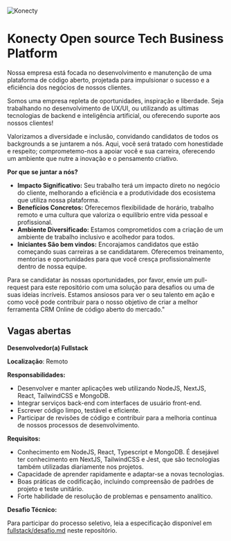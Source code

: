 ![Konecty](logo-konecty.png) 

# Konecty Open source Tech Business Platform

Nossa empresa está focada no desenvolvimento e manutenção de uma plataforma de código aberto, projetada para impulsionar o sucesso e a eficiência dos negócios de nossos clientes.

Somos uma empresa repleta de oportunidades, inspiração e liberdade. Seja trabalhando no desenvolvimento de UX/UI, ou utilizando as ultimas tecnologias de backend e inteligência artificial, ou oferecendo suporte aos nossos clientes!

Valorizamos a diversidade e inclusão, convidando candidatos de todos os backgrounds a se juntarem a nós. Aqui, você será tratado com honestidade e respeito; comprometemo-nos a apoiar você e sua carreira, oferecendo um ambiente que nutre a inovação e o pensamento criativo.

**Por que se juntar a nós?**
- **Impacto Significativo:** Seu trabalho terá um impacto direto no negócio do cliente, melhorando a eficiência e a produtividade dos ecosistema que utiliza nossa plataforma.
- **Benefícios Concretos:** Oferecemos flexibilidade de horário, trabalho remoto e uma cultura que valoriza o equilíbrio entre vida pessoal e profissional.
- **Ambiente Diversificado:** Estamos comprometidos com a criação de um ambiente de trabalho inclusivo e acolhedor para todos.
- **Iniciantes São bem vindos:** Encorajamos candidatos que estão começando suas carreiras a se candidatarem. Oferecemos treinamento, mentorias e oportunidades para que você cresça profissionalmente dentro de nossa equipe.

Para se candidatar às nossas oportunidades, por favor, envie um pull-request para este repositório com uma solução para desafios ou uma de suas ideias incríveis. Estamos ansiosos para ver o seu talento em ação e como você pode contribuir para o nosso objetivo de criar a melhor ferramenta CRM Online de código aberto do mercado."

## Vagas abertas    

**Desenvolvedor(a) Fullstack**

**Localização**: Remoto

**Responsabilidades:**

- Desenvolver e manter aplicações web utilizando NodeJS, NextJS, React, TailwindCSS e MongoDB.
- Integrar serviços back-end com interfaces de usuário front-end.
- Escrever código limpo, testável e eficiente.
- Participar de revisões de código e contribuir para a melhoria contínua de nossos processos de desenvolvimento.

**Requisitos:**

- Conhecimento em NodeJS, React, Typescript e MongoDB. É desejável ter conhecimento em NextJS, TailwindCSS e Jest, que são tecnologias também utilizadas diariamente nos projetos.
- Capacidade de aprender rapidamente e adaptar-se a novas tecnologias.
- Boas práticas de codificação, incluindo compreensão de padrões de projeto e teste unitário.
- Forte habilidade de resolução de problemas e pensamento analítico.

**Desafio Técnico:**

Para participar do processo seletivo, leia a especificação disponível em [fullstack/desafio.md](fullstack/desafio.md) neste repositório.
